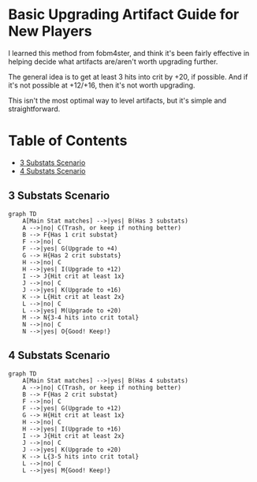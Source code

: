 Basic Upgrading Artifact Guide for New Players
==============================================

I learned this method from fobm4ster, and think it's been fairly effective in helping decide what artifacts are/aren't worth upgrading further.

The general idea is to get at least 3 hits into crit by +20, if possible. And if it's not possible at +12/+16, then it's not worth upgrading.

This isn't the most optimal way to level artifacts, but it's simple and straightforward.

Table of Contents
=================

  * [3 Substats Scenario](#3-substats-scenario)
  * [4 Substats Scenario](#4-substats-scenario)


3 Substats Scenario
-------------------

```mermaid
graph TD
    A[Main Stat matches] -->|yes| B(Has 3 substats)
    A -->|no| C(Trash, or keep if nothing better)
    B --> F{Has 1 crit substat}
    F -->|no| C
    F -->|yes| G(Upgrade to +4)
    G --> H{Has 2 crit substats}
    H -->|no| C
    H -->|yes| I(Upgrade to +12)
    I --> J{Hit crit at least 1x}
    J -->|no| C
    J -->|yes| K(Upgrade to +16)
    K --> L{Hit crit at least 2x}
    L -->|no| C
    L -->|yes| M(Upgrade to +20)
    M --> N{3-4 hits into crit total}
    N -->|no| C
    N -->|yes| O{Good! Keep!}
```


4 Substats Scenario
--------------------

```mermaid
graph TD
    A[Main Stat matches] -->|yes| B(Has 4 substats)
    A -->|no| C(Trash, or keep if nothing better)
    B --> F{Has 2 crit substat}
    F -->|no| C
    F -->|yes| G(Upgrade to +12)
    G --> H{Hit crit at least 1x}
    H -->|no| C
    H -->|yes| I(Upgrade to +16)
    I --> J{Hit crit at least 2x}
    J -->|no| C
    J -->|yes| K(Upgrade to +20)
    K --> L{3-5 hits into crit total}
    L -->|no| C
    L -->|yes| M{Good! Keep!}
```
